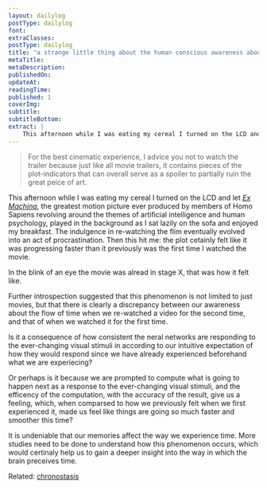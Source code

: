```yaml
---
layout: dailylog
postType: dailylog
font: 
extraClasses: 
postType: dailylog
title: "a strange little thing about the human conscious awareness about the flow of time"
metaTitle:
metaDescription: 
publishedOn: 
updateAt: 
readingTime: 
published: 1
coverImg: 
subtitle:
subtitleBottom:
extract: |
    This afternoon while I was eating my cereal I turned on the LCD and let [Ex Machina](https://www.google.com.sg/search?q=Ex+Machina), the greatest motion picture ever produced by members of Homo Sapiens revolving around the theme of artificial intelligence and human psychology, played in the background as I sit lazily on the sofa and enjoyed my breakfast, and the indulgence in re-watching the flim eventually evolved into an act of procrastination. Then this hit me: the plot felt like it was progressing so much faster than it previously was the first time I watched the movie. In the blink of an eye the movie was alread in stage X, that was how it felt like. Further introspection suggested that this phenomenon is not limited to just movies, but that there is clearly a discrepancy between our awareness about the flow of time when we re-watched a video for the second time, and that of when we watched it for the first time.
---
```


>For the best cinematic experience, I advice you not to watch the trailer because just like all movie trailers, it contains pieces of the plot-indicators that can overall serve as a spoiler to partially ruin the great peice of art.

This afternoon while I was eating my cereal I turned on the LCD and let [*Ex Machina*](https://www.google.com.sg/search?q=Ex+Machina), the greatest motion picture ever produced by members of Homo Sapiens revolving around the themes of artificial intelligence and human psychology, played in the background as I sat lazily on the sofa and enjoyed my breakfast. The indulgence in re-watching the flim eventually evolved into an act of procrastination. Then this hit me: the plot cetainly felt like it was progressing faster than it previously was the first time I watched the movie. 

In the blink of an eye the movie was alread in stage X, that was how it felt like. 

Further introspection suggested that this phenomenon is not limited to just movies, but that there is clearly a discrepancy between our awareness about the flow of time when we re-watched a video for the second time, and that of when we watched it for the first time.

Is it a consequence of how consistent the neral networks are responding to the ever-changing visual stimuli in according to our intuitive expectation of how they would respond since we have already experienced beforehand what we are experiecing? 

Or perhaps is it because we are prompted to compute what is going to happen next as a response to the ever-changing visual stimuli, and the efficency of the computation, with the accuracy of the result, give us a feeling, which, when comparsed to how we previously felt when we first experienced it, made us feel like things are going so much faster and smoother this time? 

It is undeniable that our memories affect the way we experience time. More studies need to be done to understand how this phenomenon occurs, which would certinaly help us to gain a deeper insight into the way in which the brain preceives time.

Related: [chronostasis](https://en.wikipedia.org/wiki/Chronostasis)